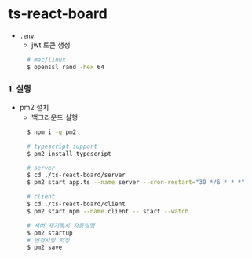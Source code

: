 # ts-react-board

- `.env`
  - jwt 토큰 생성
  ```bash
    # mac/linux
    $ openssl rand -hex 64
  ```

### 1. 실행
- pm2 설치
  - 백그라운드 실행
  ```bash
    $ npm i -g pm2
  
    # typescript support
    $ pm2 install typescript

    # server
    $ cd ./ts-react-board/server
    $ pm2 start app.ts --name server --cron-restart="30 */6 * * *"

    # client
    $ cd ./ts-react-board/client
    $ pm2 start npm --name client -- start --watch

    # 서버 재기동시 자동실행
    $ pm2 startup
    # 변경사항 저장
    $ pm2 save
  ```